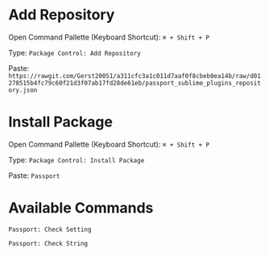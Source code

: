 # Add Repository

Open Command Pallette (Keyboard Shortcut): `⌘ + Shift + P`

Type: `Package Control: Add Repository`

Paste: `https://rawgit.com/Gerst20051/a311cfc3a1c011d7aaf0f8cbeb0ea14b/raw/d01278515b4fc79c60f21d3f07ab17fd28de61eb/passport_sublime_plugins_repository.json`

# Install Package

Open Command Pallette (Keyboard Shortcut): `⌘ + Shift + P`

Type: `Package Control: Install Package`

Paste: `Passport`

# Available Commands

`Passport: Check Setting`

`Passport: Check String`
